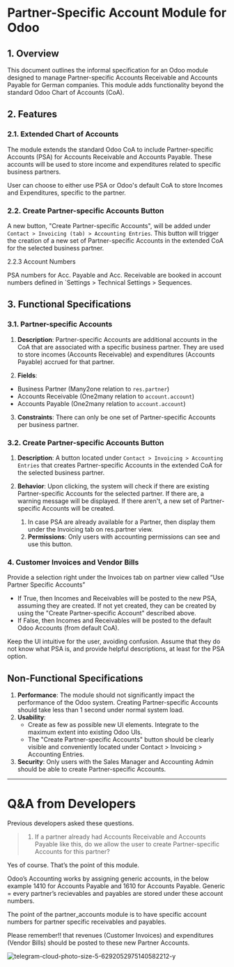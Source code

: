 # Partner-Specific Account Module for Odoo

## 1. Overview
This document outlines the informal specification for an Odoo module designed to manage Partner-specific Accounts Receivable and 
Accounts Payable for German companies. This module adds functionality beyond the standard Odoo Chart of Accounts (CoA).

## 2. Features

### 2.1. Extended Chart of Accounts
The module extends the standard Odoo CoA to include Partner-specific Accounts (PSA) for Accounts Receivable and Accounts Payable. 
These accounts will be used to store income and expenditures related to specific business partners.

User can choose to either use PSA or Odoo's default CoA to store Incomes and Expenditures, specific to the partner.

### 2.2. Create Partner-specific Accounts Button
A new button, "Create Partner-specific Accounts", will be added under `Contact > Invoicing (tab) > Accounting Entries`. 
This button will trigger the creation of a new set of Partner-specific Accounts in the extended CoA for the selected business partner.

2.2.3 Account Numbers

PSA numbers for Acc. Payable and Acc. Receivable are booked in account numbers defined in `Settings > Technical Settings > Sequences.

## 3. Functional Specifications

### 3.1. Partner-specific Accounts
1. **Description**: Partner-specific Accounts are additional accounts in the CoA that are associated with a specific business partner. 
  They are used to store incomes (Accounts Receivable) and expenditures (Accounts Payable) accrued for that partner.
  
2. **Fields**:
  - Business Partner (Many2one relation to `res.partner`)
  - Accounts Receivable (One2many relation to `account.account`)
  - Accounts Payable (One2many relation to `account.account`)

3. **Constraints**: There can only be one set of Partner-specific Accounts per business partner.

### 3.2. Create Partner-specific Accounts Button
1. **Description**: A button located under `Contact > Invoicing > Accounting Entries` that creates Partner-specific Accounts 
  in the extended CoA for the selected business partner.
  
2. **Behavior**: Upon clicking, the system will check if there are existing Partner-specific Accounts for the selected partner. 
  If there are, a warning message will be displayed. If there aren't, a new set of Partner-specific Accounts will be created.
    1. In case PSA are already available for a Partner, then display them under the Invoicing tab on res.partner view.
    2. **Permissions**: Only users with accounting permissions can see and use this button.

### 4. Customer Invoices and Vendor Bills

Provide a selection right under the Invoices tab on partner view called “Use Partner Specific Accounts”

- If True, then Incomes and Receivables will be posted to the new PSA, assuming they are created. 
  If not yet created, they can be created by using the "Create Partner-specific Account" described above.
- If False, then Incomes and Receivables will be posted to the default Odoo Accounts (from default CoA).

Keep the UI intuitive for the user, avoiding confusion. 
Assume that they do not know what PSA is, and provide helpful descriptions, at least for the PSA option.

## Non-Functional Specifications
1. **Performance**: The module should not significantly impact the performance of the Odoo system. Creating Partner-specific Accounts should take less than 1 second under normal system load.
2. **Usability**: 
    - Create as few as possible new UI elements. Integrate to the maximum extent into existing Odoo UIs.
    - The "Create Partner-specific Accounts" button should be clearly visible and conveniently located under Contact > Invoicing > Accounting Entries.
3. **Security**: Only users with the Sales Manager and Accounting Admin should be able to create Partner-specific Accounts.

---
# Q&A from Developers
Previous developers asked these questions.

> 1. If a partner already had Accounts Receivable and Accounts Payable like this, do we allow the user to create Partner-specific Accounts for this partner? 

Yes of course.
That’s the point of this module.

Odoo’s Accounting works by assigning generic accounts, in the below example 1410 for Accounts Payable and 1610 for Accounts Payable.
Generic = every partner’s recievables and payables are stored under these account numbers.

The point of the partner_accounts module is to have specific account numbers for partner specific receivables and payables.

Please remember!!
that revenues (Customer Invoices) and expenditures (Vendor Bills) should be posted to these new Partner Accounts.

![telegram-cloud-photo-size-5-6292052975140582212-y](https://github.com/euroblaze/partner_accounts/assets/7826363/1b1af399-7a5b-4dba-a038-fdca1658ab0f)
